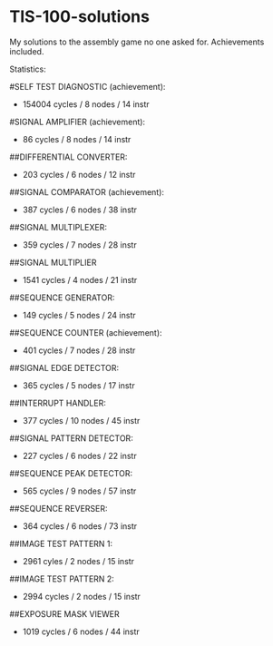 # TIS-100-solutions
My solutions to the assembly game no one asked for. Achievements included.

Statistics:

#SELF TEST DIAGNOSTIC (achievement):
* 154004 cycles / 8 nodes / 14 instr

#SIGNAL AMPLIFIER (achievement):
* 86 cycles / 8 nodes / 14 instr

##DIFFERENTIAL CONVERTER:
* 203 cycles / 6 nodes / 12 instr

##SIGNAL COMPARATOR (achievement):
* 387 cycles / 6 nodes / 38 instr

##SIGNAL MULTIPLEXER:
* 359 cycles / 7 nodes / 28 instr

##SIGNAL MULTIPLIER
* 1541 cycles / 4 nodes / 21 instr

##SEQUENCE GENERATOR:
* 149 cycles / 5 nodes / 24 instr

##SEQUENCE COUNTER (achievement):
* 401 cycles / 7 nodes / 28 instr

##SIGNAL EDGE DETECTOR:
* 365 cycles / 5 nodes / 17 instr

##INTERRUPT HANDLER:
* 377 cycles / 10 nodes / 45 instr

##SIGNAL PATTERN DETECTOR:
* 227 cycles / 6 nodes / 22 instr

##SEQUENCE PEAK DETECTOR:
* 565 cycles / 9 nodes / 57 instr

##SEQUENCE REVERSER:
* 364 cycles / 6 nodes / 73 instr

##IMAGE TEST PATTERN 1:
* 2961 cyles / 2 nodes / 15 instr

##IMAGE TEST PATTERN 2:
* 2994 cycles / 2 nodes / 15 instr

##EXPOSURE MASK VIEWER
* 1019 cycles / 6 nodes / 44 instr
